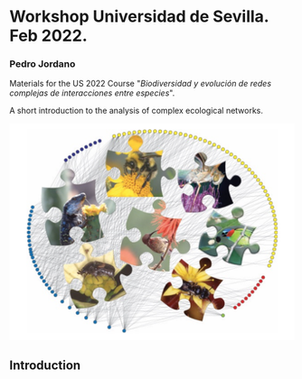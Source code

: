 # Workshop Universidad de Sevilla. Feb 2022.
### Pedro Jordano

Materials for the US 2022 Course "*Biodiversidad y evolución de redes complejas de interacciones entre especies*".

A short introduction to the analysis of complex ecological networks.

<img src="./images/coverimage2.png" alt="A plant-animal interaction network" width="550"/>

## Introduction

